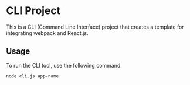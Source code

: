 # CLI Project

This is a CLI (Command Line Interface) project that creates a template for integrating webpack and React.js.

## Usage

To run the CLI tool, use the following command:

```bash
node cli.js app-name
